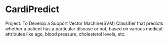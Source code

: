 # CardiPredict
Project: To Develop a Support Vector Machine(SVM) Classifier that predicts whether a patient has a particular disease or not, based on various medical attributes like age, blood pressure, cholesterol levels, etc.
